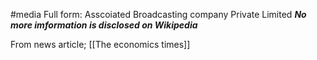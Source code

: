 #media 
Full form: Asscoiated Broadcasting company Private Limited
***No more imformation is disclosed on Wikipedia***

From news article;
[[The economics times]]